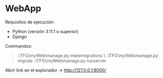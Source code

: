 # WebApp
Requisitos de ejecución:
- Python (versión 3.11.1 o superior)
- Django

Commandos:
>.\TFG\myWeb\manage.py makemigrations \\
>.\TFG\myWeb\manage.py migrate
>.\TFG\myWeb\manage.py runserver

Abrir link en el explorador -> http://127.0.0.1:8000/